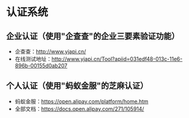 # 认证系统

## 企业认证（使用"企查查"的企业三要素验证功能） ##
- 企查查：http://www.yjapi.cn/
- 在线测试地址：http://www.yjapi.cn/Tool?apiid=031edf48-013c-11e6-896b-00155d0ab207

## 个人认证（使用"蚂蚁金服"的芝麻认证） ##
- 蚂蚁金服：https://open.alipay.com/platform/home.htm
- 全部文档：https://docs.open.alipay.com/271/105914/